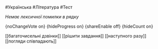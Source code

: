 #Українська #Література #Тест

*Немає лексичної помилки в рядку*

{noChangeVote on}
{hideProgress on}
{shareEnable off}
{hideCount on}

[[багаточисельні дзвінки]]
[[рішити завдання]]
[[наступного разу]]
[[погляди співпадають]]
